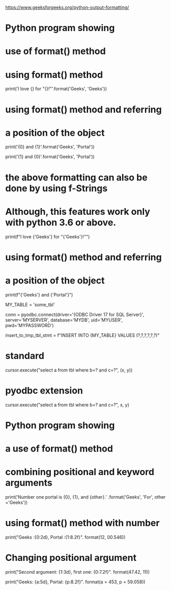 https://www.geeksforgeeks.org/python-output-formatting/
# Python program showing
# use of format() method
 
# using format() method
print('I love {} for "{}!"'.format('Geeks', 'Geeks'))
 
# using format() method and referring
# a position of the object
print('{0} and {1}'.format('Geeks', 'Portal'))
 
print('{1} and {0}'.format('Geeks', 'Portal'))
 
 
# the above formatting can also be done by using f-Strings
# Although, this features work only with python 3.6 or above.
 
print(f"I love {'Geeks'} for \"{'Geeks'}!\"")
 
# using format() method and referring
# a position of the object
print(f"{'Geeks'} and {'Portal'}")

MY_TABLE = 'some_tbl'

conn = pyodbc.connect(driver='{ODBC Driver 17 for SQL Server}',
                      server='MYSERVER',
                      database='MYDB',
                      uid='MYUSER', pwd='MYPASSWORD')

insert_to_tmp_tbl_stmt = f"INSERT INTO {MY_TABLE} VALUES (?,?,?,?,?,?)"

# standard
cursor.execute("select a from tbl where b=? and c=?", (x, y))
# pyodbc extension
cursor.execute("select a from tbl where b=? and c=?", x, y)

# Python program showing
# a use of format() method
 
# combining positional and keyword arguments
print('Number one portal is {0}, {1}, and {other}.'
     .format('Geeks', 'For', other ='Geeks'))
 
# using format() method with number
print("Geeks :{0:2d}, Portal :{1:8.2f}".
      format(12, 00.546))
 
# Changing positional argument
print("Second argument: {1:3d}, first one: {0:7.2f}".
      format(47.42, 11))
 
print("Geeks: {a:5d},  Portal: {p:8.2f}".
     format(a = 453, p = 59.058))